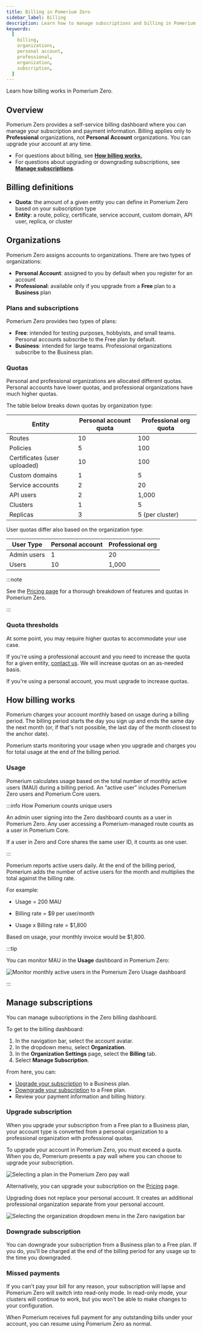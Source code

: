 ```yaml
---
title: Billing in Pomerium Zero
sidebar_label: Billing
description: Learn how to manage subscriptions and billing in Pomerium Zero.
keywords:
  [
    billing,
    organizations,
    personal account,
    professional,
    organization,
    subscription,
  ]
---
```


Learn how billing works in Pomerium Zero.

## Overview

Pomerium Zero provides a self-service billing dashboard where you can manage your subscription and payment information. Billing applies only to **Professional** organizations, not **Personal** **Account** organizations. You can upgrade your account at any time.

- For questions about billing, see [**How billing works.**](#how-billing-works)
- For questions about upgrading or downgrading subscriptions, see [**Manage subscriptions**](#manage-subscriptions).

## Billing definitions

- **Quota**: the amount of a given entity you can define in Pomerium Zero based on your subscription type
- **Entity**: a route, policy, certificate, service account, custom domain, API user, replica, or cluster

## Organizations

Pomerium Zero assigns accounts to organizations. There are two types of organizations:

- **Personal Account**: assigned to you by default when you register for an account
- **Professional**: available only if you upgrade from a **Free** plan to a **Business** plan

### Plans and subscriptions

Pomerium Zero provides two types of plans:

- **Free**: intended for testing purposes, hobbyists, and small teams. Personal accounts subscribe to the Free plan by default.
- **Business**: intended for large teams. Professional organizations subscribe to the Business plan.

### Quotas

Personal and professional organizations are allocated different quotas. Personal accounts have lower quotas, and professional organizations have much higher quotas.

The table below breaks down quotas by organization type:

| Entity | Personal account quota | Professional org quota |
| --- | --- | --- |
| Routes | 10 | 100 |
| Policies | 5 | 100 |
| Certificates (user uploaded) | 10 | 100 |
| Custom domains | 1 | 5 |
| Service accounts | 2 | 20 |
| API users | 2 | 1,000 |
| Clusters | 1 | 5 |
| Replicas | 3 | 5 (per cluster) |

User quotas differ also based on the organization type:

| User Type   | Personal account | Professional org |
| ----------- | ---------------- | ---------------- |
| Admin users | 1                | 20               |
| Users       | 10               | 1,000            |

:::note

See the [Pricing page](https://www.pomerium.com/pricing) for a thorough breakdown of features and quotas in Pomerium Zero.

:::

### Quota thresholds

At some point, you may require higher quotas to accommodate your use case.

If you're using a professional account and you need to increase the quota for a given entity, [contact us](/docs/community). We will increase quotas on an as-needed basis.

If you're using a personal account, you must upgrade to increase quotas.

## How billing works

Pomerium charges your account monthly based on usage during a billing period. The billing period starts the day you sign up and ends the same day the next month (or, if that's not possible, the last day of the month closest to the anchor date).

Pomerium starts monitoring your usage when you upgrade and charges you for total usage at the end of the billing period.

### Usage

Pomerium calculates usage based on the total number of monthly active users (MAU) during a billing period. An “active user” includes Pomerium Zero users and Pomerium Core users.

:::info How Pomerium counts unique users

An admin user signing into the Zero dashboard counts as a user in Pomerium Zero. Any user accessing a Pomerium-managed route counts as a user in Pomerium Core.

If a user in Zero and Core shares the same user ID, it counts as one user.

:::

Pomerium reports active users daily. At the end of the billing period, Pomerium adds the number of active users for the month and multiplies the total against the billing rate.

For example:

- Usage = 200 MAU

- Billing rate = $9 per user/month

- Usage x Billing rate = $1,800

Based on usage, your monthly invoice would be $1,800.

:::tip

You can monitor MAU in the **Usage** dashboard in Pomerium Zero:

![Monitor monthly active users in the Pomerium Zero Usage dashboard](./img/billing/zero-usage-dash.png)

:::

## Manage subscriptions

You can manage subscriptions in the Zero billing dashboard.

To get to the billing dashboard:

1. In the navigation bar, select the account avatar.
1. In the dropdown menu, select **Organization**.
1. In the **Organization Settings** page, select the **Billing** tab.
1. Select **Manage Subscription**.

From here, you can:

- [Upgrade your subscription](#upgrade-subscription) to a Business plan.
- [Downgrade your subscription](#downgrade-subscription) to a Free plan.
- Review your payment information and billing history.

### Upgrade subscription

When you upgrade your subscription from a Free plan to a Business plan, your account type is converted from a personal organization to a professional organization with professional quotas.

To upgrade your account in Pomerium Zero, you must exceed a quota. When you do, Pomerium presents a pay wall where you can choose to upgrade your subscription.

![Selecting a plan in the Pomerium Zero pay wall](./img/billing/zero-pay-wall.png)

Alternatively, you can upgrade your subscription on the [Pricing](https://www.pomerium.com/pricing) page.

Upgrading does not replace your personal account. It creates an additional professional organization separate from your personal account.

![Selecting the organization dropdown menu in the Zero navigation bar](./img/billing/billing-org-dropdown.png)

### Downgrade subscription

You can downgrade your subscription from a Business plan to a Free plan. If you do, you'll be charged at the end of the billing period for any usage up to the time you downgraded.

### Missed payments

If you can't pay your bill for any reason, your subscription will lapse and Pomerium Zero will switch into read-only mode. In read-only mode, your clusters will continue to work, but you won't be able to make changes to your configuration.

When Pomerium receives full payment for any outstanding bills under your account, you can resume using Pomerium Zero as normal.
